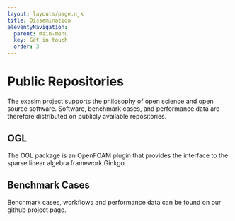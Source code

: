 ```yaml
---
layout: layouts/page.njk
title: Dissemination
eleventyNavigation:
  parent: main-menu
  key: Get in touch
  order: 3
---
```



# Public Repositories

The exasim project supports the philosophy of open science and open source software. Software, benchmark cases, and performance data are therefore distributed on publicly available repositories.

## OGL

The OGL package is an OpenFOAM plugin that provides the interface to the sparse linear algebra framework Ginkgo.

<div class="github-card" data-github="hpsim/ogl" data-width="400" data-height="150" data-theme="default"></div>

## Benchmark Cases 

Benchmark cases, workflows and performance data can be found on our github project page.

<div class="github-card" data-github="exasim-project" data-width="400" data-height="150" data-theme="default"></div>


<script src="//cdn.jsdelivr.net/github-cards/latest/widget.js"></script>
